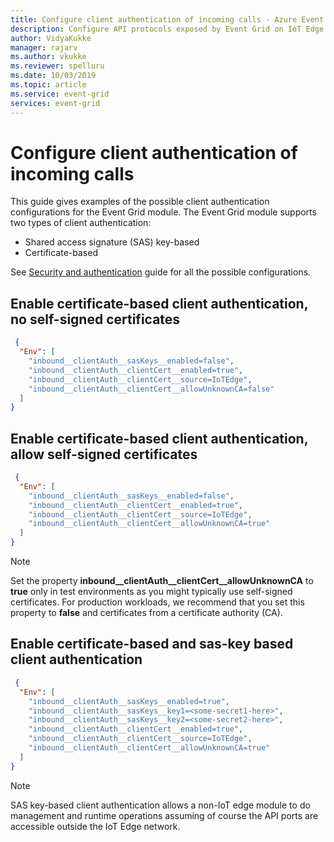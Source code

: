 ```yaml
---
title: Configure client authentication of incoming calls - Azure Event Grid IoT Edge | Microsoft Docs 
description: Configure API protocols exposed by Event Grid on IoT Edge.  
author: VidyaKukke
manager: rajarv
ms.author: vkukke
ms.reviewer: spelluru
ms.date: 10/03/2019
ms.topic: article
ms.service: event-grid
services: event-grid
---
```


# Configure client authentication of incoming calls

This guide gives examples of the possible client authentication configurations for the Event Grid module. The Event Grid module supports two types of client authentication:

* Shared access signature (SAS) key-based
* Certificate-based

See [Security and authentication](security-authentication.md) guide for all the possible configurations.

## Enable certificate-based client authentication, no self-signed certificates

```json
 {
  "Env": [
    "inbound__clientAuth__sasKeys__enabled=false",
    "inbound__clientAuth__clientCert__enabled=true",
    "inbound__clientAuth__clientCert__source=IoTEdge",
    "inbound__clientAuth__clientCert__allowUnknownCA=false"
  ]
}
 ```

## Enable certificate-based client authentication, allow self-signed certificates

```json
 {
  "Env": [
    "inbound__clientAuth__sasKeys__enabled=false",
    "inbound__clientAuth__clientCert__enabled=true",
    "inbound__clientAuth__clientCert__source=IoTEdge",
    "inbound__clientAuth__clientCert__allowUnknownCA=true"
  ]
}
```

>[!NOTE]
>Set the property **inbound__clientAuth__clientCert__allowUnknownCA** to **true** only in test environments as you might typically use self-signed certificates. For production workloads, we recommend that you set this property to **false** and certificates from a certificate authority (CA).

## Enable certificate-based and sas-key based client authentication

```json
 {
  "Env": [
    "inbound__clientAuth__sasKeys__enabled=true",
    "inbound__clientAuth__sasKeys__key1=<some-secret1-here>",
    "inbound__clientAuth__sasKeys__key2=<some-secret2-here>",
    "inbound__clientAuth__clientCert__enabled=true",
    "inbound__clientAuth__clientCert__source=IoTEdge",
    "inbound__clientAuth__clientCert__allowUnknownCA=true"
  ]
}
 ```

>[!NOTE]
>SAS key-based client authentication allows a non-IoT edge module to do management and runtime operations assuming of course the API ports are accessible outside the IoT Edge network.
